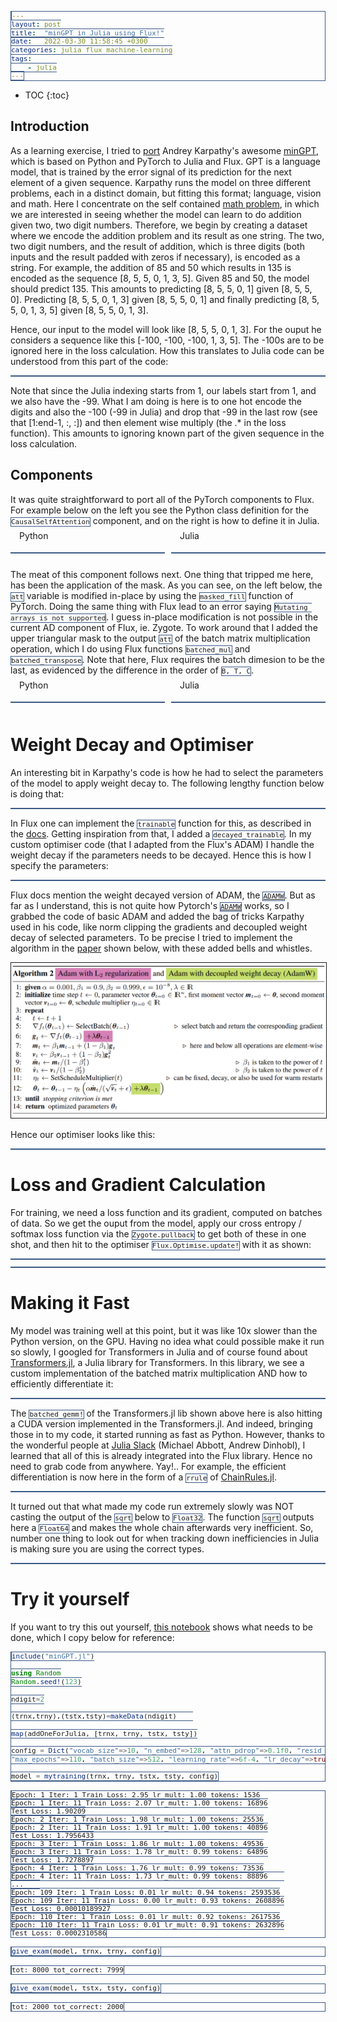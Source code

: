 ```yaml
---
layout: post
title:  "minGPT in Julia using Flux!"
date:   2022-03-30 11:58:45 +0300
categories: julia flux machine-learning
tags:
    - julia
---
```



- TOC
{:toc}

## Introduction 

As a learning exercise, I tried to [port](https://github.com/cancandan/mingpt-julia/) Andrey Karpathy's awesome [minGPT](https://github.com/karpathy/minGPT), which is based on Python and PyTorch to Julia and Flux. GPT is a language model, that is trained by the error signal of its prediction for the next element of a given sequence. Karpathy runs the model on three different problems, each in a distinct domain, but fitting this format; language, vision and math. Here I concentrate on the self contained [math problem](https://github.com/karpathy/minGPT/blob/master/play_math.ipynb), in which we are interested in seeing whether the model can learn to do addition given two, two digit numbers. Therefore, we begin by creating a dataset where we encode the addition problem and its result as one string. The two, two digit numbers, and the result of addition, which is three digits (both inputs and the result padded with zeros if necessary), is encoded as a string. For example, the addition of 85 and 50 which results in 135 is encoded as the sequence [8, 5, 5, 0, 1, 3, 5]. Given 85 and 50, the model should predict 135. This amounts to predicting [8, 5, 5, 0, 1] given [8, 5, 5, 0]. Predicting [8, 5, 5, 0, 1, 3] given [8, 5, 5, 0, 1] and finally predicting [8, 5, 5, 0, 1, 3, 5] given [8, 5, 5, 0, 1, 3].

Hence, our input to the model will look like [8, 5, 5, 0, 1, 3]. For the ouput he considers a sequence like this [-100, -100, -100, 1, 3, 5]. The -100s are to be ignored here in the loss calculation. How this translates to Julia code can be understood from this part of the code:

<pre data-start="297" data-end="330" data-lang="julia"
      data-src="https://raw.githubusercontent.com/cancandan/mingpt-julia/main/mingpt.jl"
      data-view="https://github.com/cancandan/mingpt-julia/blob/main/mingpt.jl#L320-L330"></pre>     

Note that since the Julia indexing starts from 1, our labels start from 1, and we also have the -99. What I am doing is here is to one hot encode the digits and also the -100 (-99 in Julia) and drop that -99 in the last row (see that [1:end-1, :, :]) and then element wise multiply (the .* in the loss function). This amounts to ignoring known part of the given sequence in the loss calculation.

## Components ##

It was quite straightforward to port all of the PyTorch components to Flux. For example below on the left you see the Python class definition for the `CausalSelfAttention` component, and on the right is how to define it in Julia.

<style>
  /* .title_box {
  border: #3c5a86 1px solid;   
   border-radius: 1px;
   border-bottom: none;
   border-left: none;
   border-right: none;
} */

#title {
  position: relative;
  top: -0.5em;
  margin-left: 1em;
  display: inline;
  background-color: white;  
}

pre, code {
  border: #3c5a86 1px solid;   
  font-size: 11px;
}

img {
  border: 1px solid;
}

</style>

<div style="width: 100%;">
  <div class="title_box" style="width: 49%; float: left">
    <div id="title">Python</div>        
      <pre data-start="44" data-end="59" data-lang="python"
      data-src="https://raw.githubusercontent.com/karpathy/minGPT/master/mingpt/model.py"
      data-view="https://github.com/karpathy/minGPT/blob/master/mingpt/model.py#L44-L59"></pre>          
  </div>
  <div class="title_box" style="margin-left: 51%;"> 
    <div id="title">Julia</div>      
      <pre data-start="14" data-end="36" data-lang="julia"
      data-src="https://raw.githubusercontent.com/cancandan/mingpt-julia/main/mingpt.jl"
      data-view="https://github.com/cancandan/mingpt-julia/blob/main/mingpt.jl#L14-L36"></pre>      
    </div>
</div>


<div style="clear: both;">
</div>

The meat of this component follows next. One thing that tripped me here, has been the application of the mask. As you can see, on the left below, the `att` variable is modified in-place by using the `masked_fill` function of PyTorch. Doing the same thing with Flux lead to an error saying `Mutating arrays is not supported`. I guess in-place modification is not possible in the current AD component of Flux, ie. Zygote. To work around that I added the upper triangular mask to the output `att` of the batch matrix multiplication operation, which I do using Flux functions `batched_mul` and `batched_transpose`. Note that here, Flux requires the batch dimesion to be the last, as evidenced by the difference in the order of `B, T, C`. 


<div style="width: 100%;">
  <div class="title_box" style="width: 49%; float: left">
    <div id="title">Python</div>        
      <pre data-start="61" data-end="79" data-lang="python"
      data-src="https://raw.githubusercontent.com/karpathy/minGPT/master/mingpt/model.py"
      data-view="https://github.com/karpathy/minGPT/blob/master/mingpt/model.py#L44-L59"></pre>          
  </div>
  <div class="title_box" style="margin-left: 51%;"> 
    <div id="title">Julia</div>      
      <pre data-start="39" data-end="76" data-lang="julia"
      data-src="https://raw.githubusercontent.com/cancandan/mingpt-julia/main/mingpt.jl"
      data-view="https://github.com/cancandan/mingpt-julia/blob/main/mingpt.jl#L39-L76"></pre>      
    </div>
</div>

<div style="clear: both;">
</div>

# Weight Decay and Optimiser

An interesting bit in Karpathy's code is how he had to select the parameters of the model to apply weight decay to. The following lengthy function below is doing that:

<pre data-start="136" data-end="180" data-lang="python"
      data-src="https://raw.githubusercontent.com/karpathy/minGPT/master/mingpt/model.py"
      data-view="https://github.com/karpathy/minGPT/blob/master/mingpt/model.py#L136-L180"></pre>          


In Flux one can implement the `trainable` function for this, as described in the [docs](https://fluxml.ai/Flux.jl/stable/models/advanced/#Customising-Parameter-Collection-for-a-Model). Getting inspiration from that, I added a `decayed_trainable`. In my custom optimiser code (that I adapted from the Flux's ADAM) I handle the weight decay if the parameters needs to be decayed. Hence this is how I specify the parameters:

<pre data-start="80" data-end="91" data-lang="julia"
      data-src="https://raw.githubusercontent.com/cancandan/mingpt-julia/main/mingpt.jl"
      data-view="https://github.com/cancandan/mingpt-julia/blob/main/mingpt.jl#L80-L91"></pre>          


Flux docs mention the weight decayed version of ADAM, the [`ADAMW`](https://fluxml.ai/Flux.jl/stable/training/optimisers/#Flux.Optimise.ADAMW). But as far as I understand, this is not quite how Pytorch's [`ADAMW`](https://pytorch.org/docs/stable/generated/torch.optim.AdamW.html) works, so I grabbed the code of basic ADAM and added the bag of tricks Karpathy used in his code, like norm clipping the gradients and decoupled weight decay of selected parameters. To be precise I tried to implement the algorithm in the [paper](https://arxiv.org/pdf/1711.05101.pdf) shown below, with these added bells and whistles.

![ADAMW](/assets/static/adamw.png)

Hence our optimiser looks like this:

<pre data-start="255" data-end="295" data-lang="julia"
      data-src="https://raw.githubusercontent.com/cancandan/mingpt-julia/main/mingpt.jl"
      data-view="https://github.com/cancandan/mingpt-julia/blob/main/mingpt.jl#L255-L295"></pre>          

# Loss and Gradient Calculation

For training, we need a loss function and its gradient, computed on batches of data. So we get the ouput from the model, apply our cross entropy / softmax loss function via the `Zygote.pullback` to get both of these in one shot, and then hit to the optimiser `Flux.Optimise.update!` with it as shown:

<pre data-start="297" data-end="301" data-lang="julia"
      data-src="https://raw.githubusercontent.com/cancandan/mingpt-julia/main/mingpt.jl"
      data-view="https://github.com/cancandan/mingpt-julia/blob/main/mingpt.jl#L297-L301"></pre>          

<pre data-start="336" data-end="340" data-lang="julia"
      data-src="https://raw.githubusercontent.com/cancandan/mingpt-julia/main/mingpt.jl"
      data-view="https://github.com/cancandan/mingpt-julia/blob/main/mingpt.jl#L336-L340"></pre>          

# Making it Fast

My model was training well at this point, but it was like 10x slower than the Python version, on the GPU. Having no idea what could possible make it run so slowly, I googled for Transformers in Julia and of course found about [Transformers.jl](https://github.com/chengchingwen/Transformers.jl), a Julia library for Transformers. In this library, we see a custom implementation of the batched matrix multiplication AND how to efficiently differentiate it:

<pre data-start="25" data-end="48" data-lang="julia"
      data-src="https://raw.githubusercontent.com/chengchingwen/Transformers.jl/master/src/fix/batchedmul.jl"
      data-view="https://github.com/chengchingwen/Transformers.jl/blob/master/src/fix/batchedmul.jl#L25-L48"></pre>

The `batched_gemm!` of the Transformers.jl lib shown above here is also hitting a CUDA version implemented in the Transformers.jl. And indeed, bringing those in to my code, it started running as fast as Python. However, thanks to the wonderful people at [Julia Slack](https://julialang.org/slack/) (Michael Abbott, Andrew Dinhobl), I learned that all of this is already integrated into the Flux library. Hence no need to grab code from anywhere. Yay!.. For example, the efficient differentiation is now here in the form of a `rrule` of [ChainRules.jl](https://github.com/JuliaDiff/ChainRules.jl). 

<pre data-start="85" data-end="99" data-lang="julia"
      data-src="https://raw.githubusercontent.com/FluxML/NNlib.jl/d8b9b41c8977b18ab4adcc2f288ffcd9c4c43c3f/src/batched/batchedmul.jl"
      data-view="https://github.com/FluxML/NNlib.jl/blob/d8b9b41c8977b18ab4adcc2f288ffcd9c4c43c3f/src/batched/batchedmul.jl#L85#L85-L99"></pre>

It turned out that what made my code run extremely slowly was NOT casting the output of the `sqrt` below to `Float32`. The function `sqrt` outputs here a `Float64` and makes the whole chain afterwards very inefficient. So, number one thing to look out for when tracking down inefficiencies in Julia is making sure you are using the correct types.

<pre data-start="56" data-end="60" data-lang="julia"
      data-src="https://raw.githubusercontent.com/cancandan/mingpt-julia/main/mingpt.jl"
      data-view="https://github.com/cancandan/mingpt-julia/blob/main/mingpt.jl#L56-L60"></pre>          

# Try it yourself

If you want to try this out yourself, [this notebook](https://github.com/cancandan/mingpt-julia/blob/main/run.ipynb) shows what needs to be done, which I copy below for reference:

```julia
include("minGPT.jl")

using Random
Random.seed!(123)

ndigit=2

(trnx,trny),(tstx,tsty)=makeData(ndigit)    

map(addOneForJulia, [trnx, trny, tstx, tsty])

config = Dict("vocab_size"=>10, "n_embed"=>128, "attn_pdrop"=>0.1f0, "resid_pdrop"=>0.1f0, "embd_pdrop"=>0.1f0, "block_size"=>6, "n_layer"=>2, "n_head"=>4,
"max_epochs"=>110, "batch_size"=>512, "learning_rate"=>6f-4, "lr_decay"=>true, "warmup_tokens"=>1024, "final_tokens"=>50*size(trnx)[2]*(ndigit+1), "betas"=>(0.9f0, 0.95f0));

model = mytraining(trnx, trny, tstx, tsty, config)
```

    Epoch: 1 Iter: 1 Train Loss: 2.95 lr_mult: 1.00 tokens: 1536
    Epoch: 1 Iter: 11 Train Loss: 2.07 lr_mult: 1.00 tokens: 16896
    Test Loss: 1.90209
    Epoch: 2 Iter: 1 Train Loss: 1.98 lr_mult: 1.00 tokens: 25536
    Epoch: 2 Iter: 11 Train Loss: 1.91 lr_mult: 1.00 tokens: 40896
    Test Loss: 1.7956433
    Epoch: 3 Iter: 1 Train Loss: 1.86 lr_mult: 1.00 tokens: 49536
    Epoch: 3 Iter: 11 Train Loss: 1.78 lr_mult: 0.99 tokens: 64896
    Test Loss: 1.7278897
    Epoch: 4 Iter: 1 Train Loss: 1.76 lr_mult: 0.99 tokens: 73536
    Epoch: 4 Iter: 11 Train Loss: 1.73 lr_mult: 0.99 tokens: 88896    
    ...    
    Epoch: 109 Iter: 1 Train Loss: 0.01 lr_mult: 0.94 tokens: 2593536
    Epoch: 109 Iter: 11 Train Loss: 0.00 lr_mult: 0.93 tokens: 2608896
    Test Loss: 0.00010189927
    Epoch: 110 Iter: 1 Train Loss: 0.01 lr_mult: 0.92 tokens: 2617536
    Epoch: 110 Iter: 11 Train Loss: 0.01 lr_mult: 0.91 tokens: 2632896
    Test Loss: 0.0002310586





```julia
give_exam(model, trnx, trny, config)
```

    tot: 8000 tot_correct: 7999
    


```julia
give_exam(model, tstx, tsty, config)
```

    tot: 2000 tot_correct: 2000

